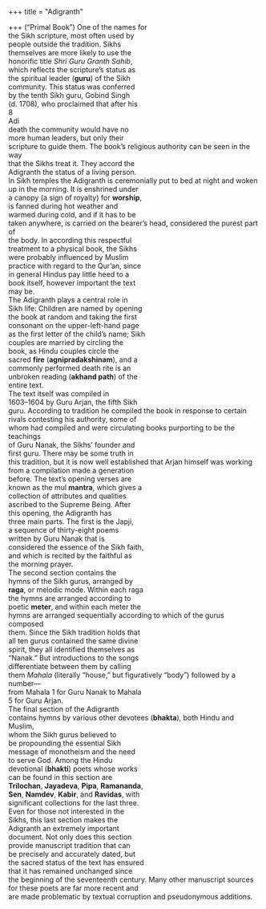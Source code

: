 +++
title = "Adigranth"

+++
(“Primal Book”) One of the names for  
the Sikh scripture, most often used by  
people outside the tradition. Sikhs  
themselves are more likely to use the  
honorific title *Shri Guru Granth Sahib*,  
which reflects the scripture’s status as  
the spiritual leader (**guru**) of the Sikh  
community. This status was conferred  
by the tenth Sikh guru, Gobind Singh  
(d. 1708), who proclaimed that after his  
8  
Adi  
death the community would have no  
more human leaders, but only their  
scripture to guide them. The book’s religious authority can be seen in the way  
that the Sikhs treat it. They accord the  
Adigranth the status of a living person.  
In Sikh temples the Adigranth is ceremonially put to bed at night and woken  
up in the morning. It is enshrined under  
a canopy (a sign of royalty) for **worship**,  
is fanned during hot weather and  
warmed during cold, and if it has to be  
taken anywhere, is carried on the bearer’s head, considered the purest part of  
the body. In according this respectful  
treatment to a physical book, the Sikhs  
were probably influenced by Muslim  
practice with regard to the Qur’an, since  
in general Hindus pay little heed to a  
book itself, however important the text  
may be.  
The Adigranth plays a central role in  
Sikh life: Children are named by opening  
the book at random and taking the first  
consonant on the upper-left-hand page  
as the first letter of the child’s name; Sikh  
couples are married by circling the  
book, as Hindu couples circle the  
sacred **fire** (**agnipradakshinam**), and a  
commonly performed death rite is an  
unbroken reading (**akhand path**) of the  
entire text.  
The text itself was compiled in  
1603–1604 by Guru Arjan, the fifth Sikh  
guru. According to tradition he compiled the book in response to certain  
rivals contesting his authority, some of  
whom had compiled and were circulating books purporting to be the teachings  
of Guru Nanak, the Sikhs’ founder and  
first guru. There may be some truth in  
this tradition, but it is now well established that Arjan himself was working  
from a compilation made a generation  
before. The text’s opening verses are  
known as the mul **mantra**, which gives a  
collection of attributes and qualities  
ascribed to the Supreme Being. After  
this opening, the Adigranth has  
three main parts. The first is the Japji,  
a sequence of thirty-eight poems  
written by Guru Nanak that is  
considered the essence of the Sikh faith,  
and which is recited by the faithful as  
the morning prayer.  
The second section contains the  
hymns of the Sikh gurus, arranged by  
**raga**, or melodic mode. Within each raga  
the hymns are arranged according to  
poetic **meter**, and within each meter the  
hymns are arranged sequentially according to which of the gurus composed  
them. Since the Sikh tradition holds that  
all ten gurus contained the same divine  
spirit, they all identified themselves as  
“Nanak.” But introductions to the songs  
differentiate between them by calling  
them *Mahala* (literally “house,” but figuratively “body”) followed by a number—  
from Mahala 1 for Guru Nanak to Mahala  
5 for Guru Arjan.  
The final section of the Adigranth  
contains hymns by various other devotees (**bhakta**), both Hindu and Muslim,  
whom the Sikh gurus believed to  
be propounding the essential Sikh  
message of monotheism and the need  
to serve God. Among the Hindu  
devotional (**bhakti**) poets whose works  
can be found in this section are  
**Trilochan**, **Jayadeva**, **Pipa**, **Ramananda**,  
**Sen**, **Namdev**, **Kabir**, and **Ravidas**, with  
significant collections for the last three.  
Even for those not interested in the  
Sikhs, this last section makes the  
Adigranth an extremely important  
document. Not only does this section  
provide manuscript tradition that can  
be precisely and accurately dated, but  
the sacred status of the text has ensured  
that it has remained unchanged since  
the beginning of the seventeenth century. Many other manuscript sources  
for these poets are far more recent and  
are made problematic by textual corruption and pseudonymous additions.